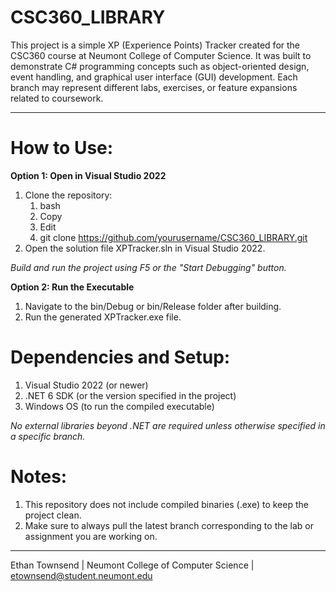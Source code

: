# CSC360_LIBRARY
This project is a simple XP (Experience Points) Tracker created for the CSC360 course at Neumont College of Computer Science.
It was built to demonstrate C# programming concepts such as object-oriented design, event handling, and graphical user interface (GUI) development.
Each branch may represent different labs, exercises, or feature expansions related to coursework.

-----------------------------------

# How to Use:

**Option 1: Open in Visual Studio 2022**
1. Clone the repository:
    1. bash
    2. Copy
    3. Edit
    4. git clone https://github.com/yourusername/CSC360_LIBRARY.git
2. Open the solution file XPTracker.sln in Visual Studio 2022.

_Build and run the project using F5 or the "Start Debugging" button._

**Option 2: Run the Executable**
1. Navigate to the bin/Debug or bin/Release folder after building.
2. Run the generated XPTracker.exe file.

# Dependencies and Setup:
1. Visual Studio 2022 (or newer)
2. .NET 6 SDK (or the version specified in the project)
3. Windows OS (to run the compiled executable)

_No external libraries beyond .NET are required unless otherwise specified in a specific branch._


# Notes:
1. This repository does not include compiled binaries (.exe) to keep the project clean.
2. Make sure to always pull the latest branch corresponding to the lab or assignment you are working on.

-----------------------------------


Ethan Townsend |
Neumont College of Computer Science |
etownsend@student.neumont.edu

